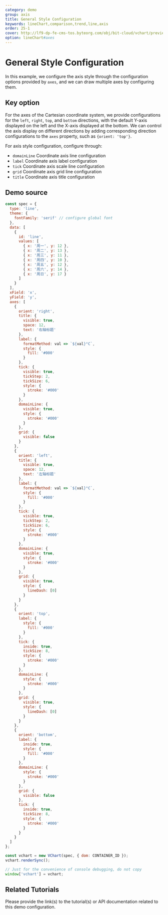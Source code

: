 ```yaml
---
category: demo
group: axis
title: General Style Configuration
keywords: lineChart,comparison,trend,line,axis
order: 25-1
cover: http://lf9-dp-fe-cms-tos.byteorg.com/obj/bit-cloud/vchart/preview/axis/style.png
option: lineChart#axes
---
```


# General Style Configuration

In this example, we configure the axis style through the configuration options provided by `axes`, and we can draw multiple axes by configuring them.

## Key option

For the axes of the Cartesian coordinate system, we provide configurations for the `left`, `right`, `top`, and `bottom` directions, with the default Y-axis displayed on the left and the X-axis displayed at the bottom. We can control the axis display on different directions by adding corresponding direction configurations to the `axes` property, such as `{orient: 'top'}`.

For axis style configuration, configure through:

- `domainLine` Coordinate axis line configuration
- `label` Coordinate axis label configuration
- `tick` Coordinate axis scale line configuration
- `grid` Coordinate axis grid line configuration
- `title` Coordinate axis title configuration

## Demo source

```javascript livedemo
const spec = {
  type: 'line',
  theme: {
    fontFamily: 'serif' // configure global font
  },
  data: [
    {
      id: 'line',
      values: [
        { x: '周一', y: 12 },
        { x: '周二', y: 13 },
        { x: '周三', y: 11 },
        { x: '周四', y: 10 },
        { x: '周五', y: 12 },
        { x: '周六', y: 14 },
        { x: '周日', y: 17 }
      ]
    }
  ],
  xField: 'x',
  yField: 'y',
  axes: [
    {
      orient: 'right',
      title: {
        visible: true,
        space: 12,
        text: '右轴标题'
      },
      label: {
        formatMethod: val => `${val}°C`,
        style: {
          fill: '#000'
        }
      },
      tick: {
        visible: true,
        tickStep: 2,
        tickSize: 6,
        style: {
          stroke: '#000'
        }
      },
      domainLine: {
        visible: true,
        style: {
          stroke: '#000'
        }
      },
      grid: {
        visible: false
      }
    },
    {
      orient: 'left',
      title: {
        visible: true,
        space: 12,
        text: '左轴标题'
      },
      label: {
        formatMethod: val => `${val}°C`,
        style: {
          fill: '#000'
        }
      },
      tick: {
        visible: true,
        tickStep: 2,
        tickSize: 6,
        style: {
          stroke: '#000'
        }
      },
      domainLine: {
        visible: true,
        style: {
          stroke: '#000'
        }
      },
      grid: {
        visible: true,
        style: {
          lineDash: [0]
        }
      }
    },
    {
      orient: 'top',
      label: {
        style: {
          fill: '#000'
        }
      },
      tick: {
        inside: true,
        tickSize: 8,
        style: {
          stroke: '#000'
        }
      },
      domainLine: {
        style: {
          stroke: '#000'
        }
      },
      grid: {
        visible: true,
        style: {
          lineDash: [0]
        }
      }
    },
    {
      orient: 'bottom',
      label: {
        inside: true,
        style: {
          fill: '#000'
        }
      },
      domainLine: {
        style: {
          stroke: '#000'
        }
      },
      grid: {
        visible: false
      },
      tick: {
        inside: true,
        tickSize: 8,
        style: {
          stroke: '#000'
        }
      }
    }
  ]
};

const vchart = new VChart(spec, { dom: CONTAINER_ID });
vchart.renderSync();

// Just for the convenience of console debugging, do not copy
window['vchart'] = vchart;
```

## Related Tutorials

Please provide the link(s) to the tutorial(s) or API documentation related to this demo configuration.
